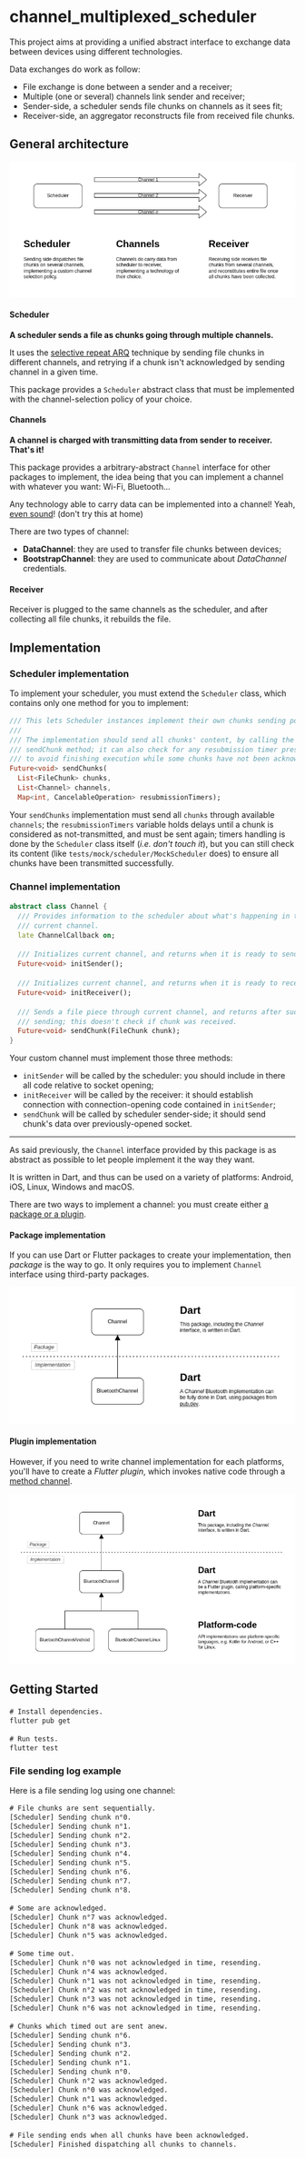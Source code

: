 # channel_multiplexed_scheduler

This project aims at providing a unified abstract interface to exchange data between devices using
different technologies.

Data exchanges do work as follow:
* File exchange is done between a sender and a receiver;
* Multiple (one or several) channels link sender and receiver;
* Sender-side, a scheduler sends file chunks on channels as it sees fit;
* Receiver-side, an aggregator reconstructs file from received file chunks.

## General architecture

<p align="center">
  <img src="assets/img/Theory.drawio.png"/>
</p>

#### Scheduler

**A scheduler sends a file as chunks going through multiple channels.**

It uses the [selective repeat ARQ](https://www.tutorialspoint.com/what-is-selective-repeat-arq-in-computer-networks)
technique by sending file chunks in different channels, and retrying if a chunk isn't acknowledged
by sending channel in a given time.

This package provides a `Scheduler` abstract class that must be implemented with the 
channel-selection policy of your choice.

#### Channels

**A channel is charged with transmitting data from sender to receiver. That's it!**

This package provides a arbitrary-abstract `Channel` interface for other packages to implement, the 
idea being that you can implement a channel with whatever you want: Wi-Fi, Bluetooth... 

Any technology able to carry data can be implemented into a channel!
Yeah, [even sound](https://developers.google.com/android/reference/com/google/android/gms/nearby/messages/audio/AudioBytes)!
(don't try this at home)

There are two types of channel:
* **DataChannel**: they are used to transfer file chunks between devices;
* **BootstrapChannel**: they are used to communicate about *DataChannel* credentials.

#### Receiver

Receiver is plugged to the same channels as the scheduler, and after collecting all file chunks, it 
rebuilds the file.


## Implementation

### Scheduler implementation

To implement your scheduler, you must extend the `Scheduler` class, which contains only one method
for you to implement:

```dart
/// This lets Scheduler instances implement their own chunks sending policy.
/// 
/// The implementation should send all chunks' content, by calling the 
/// sendChunk method; it can also check for any resubmission timer presence, 
/// to avoid finishing execution while some chunks have not been acknowledged.
Future<void> sendChunks(
  List<FileChunk> chunks,
  List<Channel> channels,
  Map<int, CancelableOperation> resubmissionTimers);
```

Your `sendChunks` implementation must send all `chunks` through available `channels`; the 
`resubmissionTimers` variable holds delays until a chunk is considered as not-transmitted, and must
be sent again; timers handling is done by the `Scheduler` class itself (*i.e. don't touch it*), but 
you can still check its content (like `tests/mock/scheduler/MockScheduler` does) to ensure all
chunks have been transmitted successfully.

### Channel implementation

```dart
abstract class Channel {
  /// Provides information to the scheduler about what's happening in the
  /// current channel.
  late ChannelCallback on;

  /// Initializes current channel, and returns when it is ready to send data.
  Future<void> initSender();

  /// Initializes current channel, and returns when it is ready to receive data.
  Future<void> initReceiver();

  /// Sends a file piece through current channel, and returns after successful
  /// sending; this doesn't check if chunk was received.
  Future<void> sendChunk(FileChunk chunk);
}
```

Your custom channel must implement those three methods:
* `initSender` will be called by the scheduler: you should include in there all code relative to
socket opening;
* `initReceiver` will be called by the receiver: it should establish connection with
connection-opening code contained in `initSender`;
* `sendChunk` will be called by scheduler sender-side; it should send chunk's data over 
previously-opened socket.

---

As said previously, the `Channel` interface provided by this package is as abstract as possible to
let people implement it the way they want.

It is written in Dart, and thus can be used on a variety of platforms: Android, iOS, Linux, Windows
and macOS.

There are two ways to implement a channel: you must create either [a package or a plugin](https://docs.flutter.dev/development/packages-and-plugins/developing-packages).

#### Package implementation

If you can use Dart or Flutter packages to create your implementation, then *package* is the way to
go. It only requires you to implement `Channel` interface using third-party packages.

<p align="center">
  <img src="assets/img/Channel%20implementation%20(package).drawio.png"/>
</p>

#### Plugin implementation

However, if you need to write channel implementation for each platforms, you'll have to create a 
*Flutter plugin*, which invokes native code through a [method channel](https://docs.flutter.dev/development/platform-integration/platform-channels).

<p align="center">
  <img src="assets/img/Channel%20implementation%20(plugin).drawio.png"/>
</p>

## Getting Started

```shell
# Install dependencies.
flutter pub get

# Run tests.
flutter test
```

### File sending log example

Here is a file sending log using one channel:

```text
# File chunks are sent sequentially.
[Scheduler] Sending chunk n°0.
[Scheduler] Sending chunk n°1.
[Scheduler] Sending chunk n°2.
[Scheduler] Sending chunk n°3.
[Scheduler] Sending chunk n°4.
[Scheduler] Sending chunk n°5.
[Scheduler] Sending chunk n°6.
[Scheduler] Sending chunk n°7.
[Scheduler] Sending chunk n°8.

# Some are acknowledged.
[Scheduler] Chunk n°7 was acknowledged.
[Scheduler] Chunk n°8 was acknowledged.
[Scheduler] Chunk n°5 was acknowledged.

# Some time out.
[Scheduler] Chunk n°0 was not acknowledged in time, resending.
[Scheduler] Chunk n°4 was acknowledged.
[Scheduler] Chunk n°1 was not acknowledged in time, resending.
[Scheduler] Chunk n°2 was not acknowledged in time, resending.
[Scheduler] Chunk n°3 was not acknowledged in time, resending.
[Scheduler] Chunk n°6 was not acknowledged in time, resending.

# Chunks which timed out are sent anew.
[Scheduler] Sending chunk n°6.
[Scheduler] Sending chunk n°3.
[Scheduler] Sending chunk n°2.
[Scheduler] Sending chunk n°1.
[Scheduler] Sending chunk n°0.
[Scheduler] Chunk n°2 was acknowledged.
[Scheduler] Chunk n°0 was acknowledged.
[Scheduler] Chunk n°1 was acknowledged.
[Scheduler] Chunk n°6 was acknowledged.
[Scheduler] Chunk n°3 was acknowledged.

# File sending ends when all chunks have been acknowledged.
[Scheduler] Finished dispatching all chunks to channels.
```